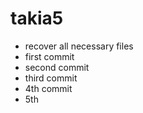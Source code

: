 # takia5
- recover all necessary files
- first commit
- second commit
- third commit
- 4th commit
- 5th

